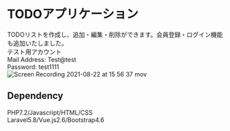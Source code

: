 # TODOアプリケーション
TODOリストを作成し、追加・編集・削除ができます。会員登録・ログイン機能も追加いたしました。<br>
テスト用アカウント<br>
Mail Address: Test@test<br>
Password: test1111<br>
![Screen Recording 2021-08-22 at 15 56 37 mov](https://user-images.githubusercontent.com/74645968/130345805-c567e13c-b49c-4cfc-b60d-73f2c0792355.gif)


## Dependency
PHP7.2/Javascript/HTML/CSS<br>
Laravel5.8/Vue.js2.6/Bootstrap4.6<br>

